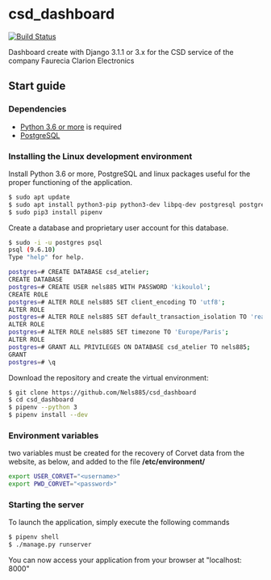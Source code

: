 # csd_dashboard

[![Build Status](https://travis-ci.org/Nels885/csd_dashboard.svg?branch=master)](https://travis-ci.org/Nels885/csd_dashboard)

Dashboard create with Django 3.1.1 or 3.x for the CSD service of the company Faurecia Clarion Electronics

## Start guide

### Dependencies

- [Python 3.6 or more](https://www.python.org/) is required
- [PostgreSQL](https://www.postgresql.org/download/)

### Installing the Linux development environment

Install Python 3.6 or more, PostgreSQL and linux packages useful for the
proper functioning of the application.

```bash
$ sudo apt update
$ sudo apt install python3-pip python3-dev libpq-dev postgresql postgresql-contrib git
$ sudo pip3 install pipenv
```

Create a database and proprietary user account for this database.

```bash
$ sudo -i -u postgres psql
psql (9.6.10)
Type "help" for help.

postgres=# CREATE DATABASE csd_atelier;
CREATE DATABASE
postgres=# CREATE USER nels885 WITH PASSWORD 'kikoulol';
CREATE ROLE
postgres=# ALTER ROLE nels885 SET client_encoding TO 'utf8';
ALTER ROLE
postgres=# ALTER ROLE nels885 SET default_transaction_isolation TO 'read commited';
ALTER ROLE
postgres=# ALTER ROLE nels885 SET timezone TO 'Europe/Paris';
ALTER ROLE
postgres=# GRANT ALL PRIVILEGES ON DATABASE csd_atelier TO nels885;
GRANT
postgres=# \q 
```

Download the repository and create the virtual environment:

```bash
$ git clone https://github.com/Nels885/csd_dashboard
$ cd csd_dashboard
$ pipenv --python 3 
$ pipenv install --dev
```

### Environment variables

two variables must be created for the recovery of Corvet data from the
website, as below, and added to the file **/etc/environment/**

```bash
export USER_CORVET="<username>"
export PWD_CORVET="<password>"
```

### Starting the server

To launch the application, simply execute the following commands

```bash
$ pipenv shell
$ ./manage.py runserver
```

You can now access your application from your browser at "localhost: 8000"